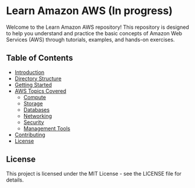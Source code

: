 # Learn Amazon AWS (In progress)

Welcome to the Learn Amazon AWS repository! This repository is designed to help you understand and practice the basic concepts of Amazon Web Services (AWS) through tutorials, examples, and hands-on exercises.

## Table of Contents

- [Introduction](#introduction)
- [Directory Structure](#directory-structure)
- [Getting Started](#getting-started)
- [AWS Topics Covered](#aws-topics-covered)
  - [Compute](#compute)
  - [Storage](#storage)
  - [Databases](#databases)
  - [Networking](#networking)
  - [Security](#security)
  - [Management Tools](#management-tools)
- [Contributing](#contributing)
- [License](#license)

## License
This project is licensed under the MIT License - see the LICENSE file for details.

